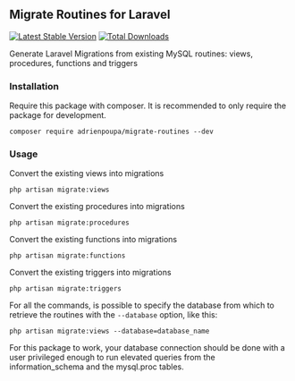 ## Migrate Routines for Laravel

[![Latest Stable Version](https://poser.pugx.org/adrienpoupa/migrate-routines/version.png)](https://packagist.org/packages/adrienpoupa/migrate-routines)
[![Total Downloads](https://poser.pugx.org/adrienpoupa/migrate-routines/d/total.png)](https://packagist.org/packages/adrienpoupa/migrate-routines)

Generate Laravel Migrations from existing MySQL routines: views, procedures, functions and triggers

### Installation


Require this package with composer. It is recommended to only require the package for development.

```shell
composer require adrienpoupa/migrate-routines --dev
```

### Usage

Convert the existing views into migrations

```shell
php artisan migrate:views
```

Convert the existing procedures into migrations

```shell
php artisan migrate:procedures
```

Convert the existing functions into migrations

```shell
php artisan migrate:functions
```

Convert the existing triggers into migrations

```shell
php artisan migrate:triggers
```

For all the commands, is possible to specify the database from which to retrieve the routines with the `--database` option, like this:

```shell
php artisan migrate:views --database=database_name
```

For this package to work, your database connection should be done with a user privileged enough to run elevated queries
from the information_schema and the mysql.proc tables.
